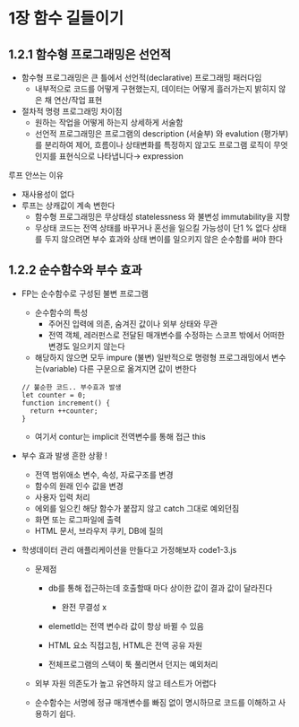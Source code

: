 # 1장 함수 길들이기

## 1.2.1 함수형 프로그래밍은 선언적

- 함수형 프로그래밍은 큰 틀에서 선언적(declarative) 프로그래밍 패러다임
  - 내부적으로 코드를 어떻게 구현했는지, 데이터는 어떻게 흘러가는지 밝히지 않은 채 연산/작업 표현
- 절차적 명령 프로그래밍 차이점
  - 원하는 작업을 어떻게 하는지 상세하게 서술함
  - 선언적 프로그래밍은 프로그램의 description (서술부) 와 evalution (평가부)를 분리하여 제어, 흐름이나 상태변화를 특정하지 않고도 프로그램 로직이 무엇인지를 표현식으로 나타냅니다→ expression

루프 안쓰는 이유

- 재사용성이 없다
- 루프는 상캐값이 계속 변한다
  - 함수형 프로그래밍은 무상태성 statelessness 와 불변성 immutability을 지향
  - 무상태 코드는 전역 상태를 바꾸거나 혼선을 일으킬 가능성이 단1 % 없다 상태를 두지 않으려면 부수 효과와 상태 변이를 일으키지 않은 순수함를 써야 한다

## 1.2.2 순수함수와 부수 효과

- FP는 순수함수로 구성된 불변 프로그램

  - 순수함수의 특성
    - 주어진 입력에 의존, 숨겨진 값이나 외부 상태와 무관
    - 전역 객체, 레러펀스로 전달된 매개변수를 수정하는 스코프 밖에서 어떠한 변경도 일으키지 않는다
  - 해당하지 않으면 모두 impure (불변) 일반적으로 명령형 프로그래밍에서 변수는(variable) 다른 구문으로 옮겨지면 값이 변한다

  ```
  // 불순한 코드.. 부수효과 발생
  let counter = 0;
  function increment() {
    return ++counter;
  }
  ```

  - 여기서 contur는 implicit 전역변수를 통해 접근 this

- 부수 효과 발생 흔한 상황 !

  - 전역 범위애소 변수, 속성, 자료구조를 변경
  - 함수의 원래 인수 값을 변경
  - 사용자 입력 처리
  - 에외를 일으킨 해당 함수가 붙잡지 않고 catch 그대로 예외던짐
  - 화면 또는 로그파일에 출력
  - HTML 문서, 브라우저 쿠키, DB에 질의

- 학생데이터 관리 애플리케이션을 만들다고 가정해보자 code1-3.js

  - 문제점

    - db를 통해 접근하는데 호출할때 마다 상이한 값이 결과 값이 달라진다

      - 완전 무결성 x

    - elemetId는 전역 변수라 값이 항상 바뀔 수 있음
    - HTML 요소 직접고침, HTML은 전역 공유 자원
    - 전체프로그램의 스텍이 툭 풀리면서 던지는 예외처리

  - 외부 자원 의존도가 높고 유연하지 않고 테스트가 어렵다
  - 순수함수는 서명에 정규 매개변수를 빠짐 없이 명시하므로 코드를 이해하고 사용하기 쉽다.
